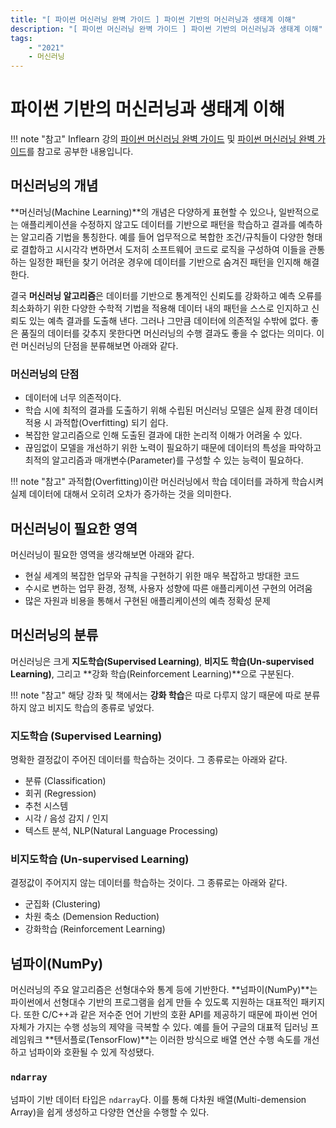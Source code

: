 ```yaml
---
title: "[ 파이썬 머신러닝 완벽 가이드 ] 파이썬 기반의 머신러닝과 생태계 이해"
description: "[ 파이썬 머신러닝 완벽 가이드 ] 파이썬 기반의 머신러닝과 생태계 이해"
tags:
    - "2021"
    - 머신러닝
---
```


# 파이썬 기반의 머신러닝과 생태계 이해

!!! note "참고"
    Inflearn 강의 [파이썬 머신러닝 완벽 가이드](https://www.inflearn.com/course/%ED%8C%8C%EC%9D%B4%EC%8D%AC-%EB%A8%B8%EC%8B%A0%EB%9F%AC%EB%8B%9D-%EC%99%84%EB%B2%BD%EA%B0%80%EC%9D%B4%EB%93%9C#) 및 [파이썬 머신러닝 완벽 가이드](http://www.kyobobook.co.kr/product/detailViewKor.laf?mallGb=KOR&ejkGb=KOR&barcode=9791158391386)를 참고로 공부한 내용입니다.


## 머신러닝의 개념
**머신러닝(Machine Learning)**의 개념은 다양하게 표현할 수 있으나, 일반적으로는 애플리케이션을 수정하지 않고도 데이터를 기반으로 패턴을 학습하고 결과를 예측하는 알고리즘 기법을 통칭한다. 예를 들어 업무적으로 복합한 조건/규칙들이 다양한 형태로 결합하고 시시각각 변하면서 도저히 소프트웨어 코드로 로직을 구성하여 이들을 관통하는 일정한 패턴을 찾기 어려운 경우에 데이터를 기반으로 숨겨진 패턴을 인지해 해결한다.

결국 **머신러닝 알고리즘**은 데이터를 기반으로 통계적인 신뢰도를 강화하고 예측 오류를 최소화하기 위한 다양한 수학적 기법을 적용해 데이터 내의 패턴을 스스로 인지하고 신뢰도 있는 예측 결과를 도출해 낸다. 그러나 그만큼 데이터에 의존적일 수밖에 없다. 좋은 품질의 데이터를 갖추지 못한다면 머신러닝의 수행 결과도 좋을 수 없다는 의미다. 이런 머신러닝의 단점을 분류해보면 아래와 같다.

### 머신러닝의 단점
* 데이터에 너무 의존적이다.
* 학습 시에 최적의 결과를 도출하기 위해 수립된 머신러닝 모델은 실제 환경 데이터 적용 시 과적합(Overfitting) 되기 쉽다.
* 복잡한 알고리즘으로 인해 도출된 결과에 대한 논리적 이해가 어려울 수 있다.
* 끊임없이 모델을 개선하기 위한 노력이 필요하기 때문에 데이터의 특성을 파악하고 최적의 알고리즘과 매개변수(Parameter)를 구성할 수 있는 능력이 필요하다.

!!! note "참고"
    과적합(Overfitting)이란 머신러닝에서 학습 데이터를 과하게 학습시켜 실제 데이터에 대해서 오히려 오차가 증가하는 것을 의미한다.

## 머신러닝이 필요한 영역
머신러닝이 필요한 영역을 생각해보면 아래와 같다.

* 현실 세계의 복잡한 업무와 규칙을 구현하기 위한 매우 복잡하고 방대한 코드
* 수시로 변하는 업무 환경, 정책, 사용자 성향에 따른 애플리케이션 구현의 어려움
* 많은 자원과 비용을 통해서 구현된 애플리케이션의 예측 정확성 문제

## 머신러닝의 분류
머신러닝은 크게 **지도학습(Supervised Learning)**, **비지도 학습(Un-supervised Learning)**, 그리고 **강화 학습(Reinforcement Learning)**으로 구분된다.  

!!! note "참고"
    해당 강좌 및 책에서는 **강화 학습**은 따로 다루지 않기 때문에 따로 분류하지 않고 비지도 학습의 종류로 넣었다.


### 지도학습 (Supervised Learning)
명확한 결정값이 주어진 데이터를 학습하는 것이다. 그 종류로는 아래와 같다.

* 분류 (Classification)
* 회귀 (Regression)
* 추천 시스템
* 시각 / 음성 감지 / 인지
* 텍스트 분석, NLP(Natural Language Processing)


### 비지도학습 (Un-supervised Learning)
결정값이 주어지지 않는 데이터를 학습하는 것이다. 그 종류로는 아래와 같다.

* 군집화 (Clustering)
* 차원 축소 (Demension Reduction)
* 강화학습 (Reinforcement Learning)


## 넘파이(NumPy)
머신러닝의 주요 알고리즘은 선형대수와 통계 등에 기반한다. **넘파이(NumPy)**는 파이썬에서 선형대수 기반의 프로그램을 쉽게 만들 수 있도록 지원하는 대표적인 패키지다. 또한 C/C++과 같은 저수준 언어 기반의 호환 API를 제공하기 때문에 파이썬 언어 자체가 가지는 수행 성능의 제약을 극복할 수 있다. 예를 들어 구글의 대표적 딥러닝 프레임워크 **텐서플로(TensorFlow)**는 이러한 방식으로 배열 연산 수행 속도를 개선하고 넘파이와 호환될 수 있게 작성됐다.


### `ndarray`
넘파이 기반 데이터 타입은 `ndarray`다. 이를 통해 다차원 배열(Multi-demension Array)을 쉽게 생성하고 다양한 연산을 수행할 수 있다.

